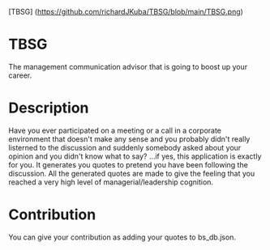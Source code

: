 [TBSG] (https://github.com/richardJKuba/TBSG/blob/main/TBSG.png)


# TBSG
The management communication advisor that is going to boost up your career.

# Description
Have you ever participated on a meeting or a call in a corporate environment that doesn't make any sense and you probably didn't really listerned to the discussion and suddenly somebody asked about your opinion and you didn't know what to say?
...if yes, this application is exactly for you. It generates you quotes to pretend you have been following the discussion.
All the generated quotes are made to give the feeling that you reached a very high level of managerial/leadership cognition.

# Contribution
You can give your contribution as adding your quotes to bs_db.json.
